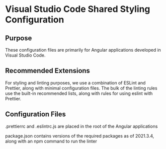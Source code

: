 # Visual Studio Code Shared Styling Configuration

## Purpose ##

These configuration files are primarily for Angular applications developed in Visual Studio Code.

## Recommended Extensions ##

For styling and linting purposes, we use a combination of ESLint and Prettier,
along with minimal configuration files.  The bulk of the linting rules use the built-in recommended lists,
along with rules for using eslint with Prettier.

## Configuration Files ##

.prettierrc and .eslintrc.js are placed in the root of the Angular applications

package.json contains versions of the required packages as of 2021.3.4, along with an npm command to run the linter
